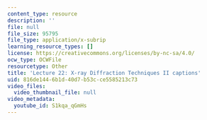 ```yaml
---
content_type: resource
description: ''
file: null
file_size: 95795
file_type: application/x-subrip
learning_resource_types: []
license: https://creativecommons.org/licenses/by-nc-sa/4.0/
ocw_type: OCWFile
resourcetype: Other
title: 'Lecture 22: X-ray Diffraction Techniques II captions'
uid: 816de144-6b1d-40d7-b53c-ce5585213c73
video_files:
  video_thumbnail_file: null
video_metadata:
  youtube_id: S1kqa_qGmHs
---
```

